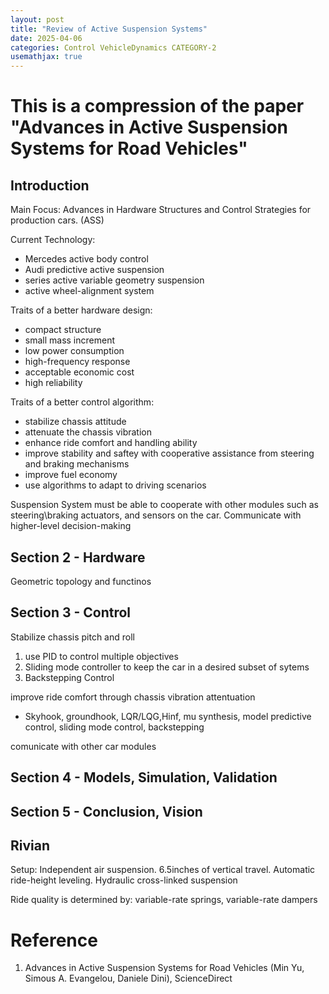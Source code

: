 ```yaml
---
layout: post
title: "Review of Active Suspension Systems"
date: 2025-04-06
categories: Control VehicleDynamics CATEGORY-2
usemathjax: true
---
```

# This is a compression of the paper "Advances in Active Suspension Systems for Road Vehicles"

## Introduction
Main Focus:
Advances in Hardware Structures and Control Strategies for production cars. (ASS)

Current Technology:
- Mercedes active body control
- Audi predictive active suspension
- series active variable geometry suspension
- active wheel-alignment system

Traits of a better hardware design:
- compact structure
- small mass increment
- low power consumption
- high-frequency response
- acceptable economic cost
- high reliability

Traits of a better control algorithm:
- stabilize chassis attitude
- attenuate the chassis vibration
- enhance ride comfort and handling ability
- improve stability and saftey with cooperative assistance from steering and braking mechanisms
- improve fuel economy
- use algorithms to adapt to driving scenarios

Suspension System must be able to cooperate with other modules such as steering\braking actuators, and sensors on the car. Communicate with higher-level decision-making

## Section 2 - Hardware

Geometric topology and functinos

## Section 3 - Control

Stabilize chassis pitch and roll
1. use PID to control multiple objectives
2. Sliding mode controller to keep the car in a desired subset of sytems
3. Backstepping Control

improve ride comfort through chassis vibration attentuation
- Skyhook, groundhook, LQR/LQG,Hinf, mu synthesis, model predictive control, sliding mode control, backstepping

comunicate with other car modules

## Section 4 - Models, Simulation, Validation

## Section 5 - Conclusion, Vision

## Rivian

Setup:
Independent air suspension.
6.5inches of vertical travel.
Automatic ride-height leveling.
Hydraulic cross-linked suspension

Ride quality is determined by:
variable-rate springs, variable-rate dampers

# Reference
1. Advances in Active Suspension Systems for Road Vehicles (Min Yu, Simous A. Evangelou, Daniele Dini), ScienceDirect